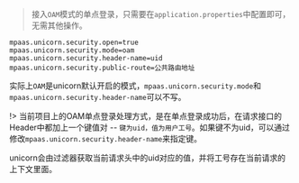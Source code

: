 > 接入`OAM`模式的单点登录，只需要在`application.properties`中配置即可，无需其他操作。

```properties
mpaas.unicorn.security.open=true
mpaas.unicorn.security.mode=oam
mpaas.unicorn.security.header-name=uid
mpaas.unicorn.security.public-route=公共路由地址
```

实际上`OAM`是unicorn默认开启的模式，`mpaas.unicorn.security.mode`和`mpaas.unicorn.security.header-name`可以不写。

!> 当前项目上的OAM单点登录处理方式，是在单点登录成功后，在请求接口的Header中都加上一个键值对 -- `键为uid，值为用户工号`。如果键不为uid，可以通过修改`mpaas.unicorn.security.header-name`来指定键。

unicorn会由过滤器获取当前请求头中的uid对应的值，并将工号存在当前请求的上下文里面。